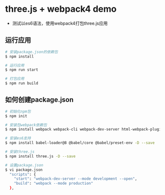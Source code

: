 # three.js + webpack4 demo

- 测试以es6语法，使用webpack4打包three.js应用

## 运行应用

```bash
# 安装package.json的依赖包
$ npm install

# 运行应用
$ npm run start

# 打包应用
$ npm run build
```

## 如何创建package.json

```bash
# 初始化npm包
$ npm init

# 安装包webpack依赖包
$ npm install webpack webpack-cli webpack-dev-server html-webpack-plugin -D --save

# 安装es6支持
$ npm install babel-loader@8 @babel/core @babel/preset-env -D --save

# 安装three.js
$ npm install three.js -D --save

# 设置package.json
$ vi package.json
  "scripts": {
    "start": "webpack-dev-server --mode development --open",
    "build": "webpack --mode production"
  },
```
